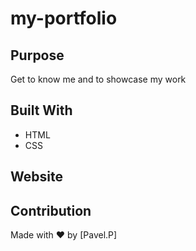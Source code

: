 # my-portfolio

## Purpose
Get to know me and to showcase my work
 

## Built With
* HTML
* CSS

## Website


## Contribution
Made with ❤️ by [Pavel.P]


